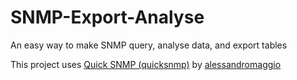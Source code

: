 # SNMP-Export-Analyse
An easy way to make SNMP query, analyse data, and export tables

This project uses [Quick SNMP (quicksnmp)](https://github.com/alessandromaggio/quicksnmp) by [alessandromaggio](https://github.com/alessandromaggio)
